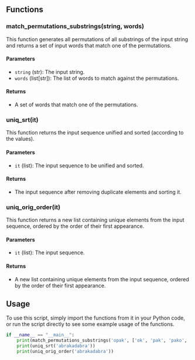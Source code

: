 ## Functions

### match_permutations_substrings(string, words)

This function generates all permutations of all substrings of the input string and returns a set of input words that match one of the permutations.

#### Parameters

- `string` (str): The input string.
- `words` (list[str]): The list of words to match against the permutations.

#### Returns

- A set of words that match one of the permutations.

### uniq_srt(it)

This function returns the input sequence unified and sorted (according to the values).

#### Parameters

- `it` (list): The input sequence to be unified and sorted.

#### Returns

- The input sequence after removing duplicate elements and sorting it.

### uniq_orig_order(it)

This function returns a new list containing unique elements from the input sequence, ordered by the order of their first appearance.

#### Parameters

- `it` (list): The input sequence.

#### Returns

- A new list containing unique elements from the input sequence, ordered by the order of their first appearance.

## Usage

To use this script, simply import the functions from it in your Python code, or run the script directly to see some example usage of the functions.

```python
if __name__ == "__main__":
    print(match_permutations_substrings('opak', ['ok', 'pak', 'pako', 'ano', 'noha', 'oka', 'kap', 'kopa', 'kopat', 'ona', 'okap']))
    print(uniq_srt('abrakadabra'))
    print(uniq_orig_order('abrakadabra'))
```